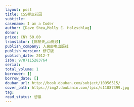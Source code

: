 ```yaml
---
layout: post
title: CSS禅意花园
subtitle: 
casename: I am a Coder
author: [Dave Shea,Molly E. Holzschlag]
donor: 
price: CNY 59.00
translator: [陈黎夫,山崺颋]
publish_company: 人民邮电出版社
publish_version: 修订版
publish_date: 2012-7
isbn: 9787115283764
serial: 
total_volume: 1
borrower: []
borrow_date: []
douban_url: http://book.douban.com/subject/10956515/
cover_path: https://img2.doubanio.com/lpic/s11087399.jpg
tag: 
read_status: 想读
---
```

